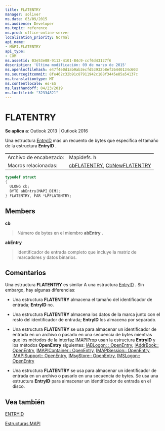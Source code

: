 ```yaml
---
title: FLATENTRY
manager: soliver
ms.date: 03/09/2015
ms.audience: Developer
ms.topic: reference
ms.prod: office-online-server
localization_priority: Normal
api_name:
- MAPI.FLATENTRY
api_type:
- COM
ms.assetid: 03e53e08-9113-4101-84c9-ccf6d43127f6
description: 'Última modificación: 09 de marzo de 2015'
ms.openlocfilehash: e47f4e0d1ab9ab3ecfd53932b8ef26440134c603
ms.sourcegitcommit: 8fe462c32b91c87911942c188f3445e85a54137c
ms.translationtype: MT
ms.contentlocale: es-ES
ms.lasthandoff: 04/23/2019
ms.locfileid: "32334821"
---
```

# <a name="flatentry"></a>FLATENTRY

  
  
**Se aplica a**: Outlook 2013 | Outlook 2016 
  
Una estructura [EntryID](entryid.md) más un recuento de bytes que especifica el tamaño de la estructura **EntryID** . 
  
|||
|:-----|:-----|
|Archivo de encabezado:  <br/> |Mapidefs. h  <br/> |
|Macros relacionadas:  <br/> |[cbFLATENTRY](cbflatentry.md), [CbNewFLATENTRY](cbnewflatentry.md) <br/> |
   
```cpp
typedef struct
{
  ULONG cb;
  BYTE abEntry[MAPI_DIM];
} FLATENTRY, FAR *LPFLATENTRY;

```

## <a name="members"></a>Members

 **cb**
  
> Número de bytes en el miembro **abEntry** . 
    
 **abEntry**
  
> Identificador de entrada completo que incluye la matriz de marcadores y datos binarios.
    
## <a name="remarks"></a>Comentarios

Una estructura **FLATENTRY** es similar A una estructura [EntryID](entryid.md) . Sin embargo, hay algunas diferencias: 
  
- Una estructura **FLATENTRY** almacena el tamaño del identificador de entrada; **EntryID** no. 
    
- Una estructura **FLATENTRY** almacena los datos de la marca junto con el resto del identificador de entrada; **EntryID** los almacena por separado. 
    
- Una estructura **FLATENTRY** se usa para almacenar un identificador de entrada en un archivo o pasarlo en una secuencia de bytes mientras que los métodos de la interfaz [IMAPIProp](imapipropiunknown.md) usan la estructura **EntryID** y los métodos **OpenEntry** siguientes: [IABLogon: : OpenEntry](iablogon-openentry.md), [IAddrBook:: OpenEntry](iaddrbook-openentry.md), [IMAPIContainer:: OpenEntry](imapicontainer-openentry.md), [IMAPISession:: OpenEntry](imapisession-openentry.md), [IMAPISupport:: OpenEntry](imapisupport-openentry.md), [IMsgStore:: OpenEntry](imsgstore-openentry.md), [IMSLogon:: OpenEntry](imslogon-openentry.md)
    
- Una estructura **FLATENTRY** se usa para almacenar un identificador de entrada en un archivo o pasarlo en una secuencia de bytes. Se usa una estructura **EntryID** para almacenar un identificador de entrada en el disco. 
    
## <a name="see-also"></a>Vea también



[ENTRYID](entryid.md)


[Estructuras MAPI](mapi-structures.md)

